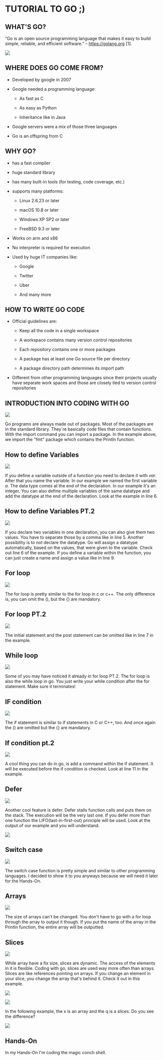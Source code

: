 ﻿# TUTORIAL TO GO ;)

## WHAT'S GO?

“Go is an open source programming language that makes it easy to build simple, reliable, and efficient software.” – https://golang.org [1].​

![](pictures/Anmerkung%202019-10-31%20153007.png)

## WHERE DOES GO COME FROM?

* Developed by google in 2007​

* Google needed a programming language:​
    * As fast as C​

    * As easy as Python​

    * Inheritance like in Java​

* Google servers were a mix of those three languages​

* Go is an offspring from C​

## WHY GO?​

* has a fast compiler ​

* huge standard library ​

* has many built-in tools (for testing, code coverage, etc.) ​

* supports many platforms: ​

    * Linux 2.6.23 or later ​

    * macOS 10.8 or later​

    * Windows XP SP2 or later ​

    * FreeBSD 9.3 or later ​
    
* Works on arm and x86 ​

* No interpreter is required for execution​

* Used by huge IT companies like:​

    * Google​

    * Twitter​

    * Uber​

    * And many more​
    
## HOW TO WRITE GO CODE​

* Official guidelines are:​

    * Keep all the code in a single workspace​

    * A workspace contains many version control repositories​

    * Each repository contains one or more packages​

    * A package has at least one Go source file per directory​

    * A package directory path determines its import path​

* Different from other programming languages since their projects usually have separate work spaces and those are closely tied to version control repositories​

## INTRODUCTION INTO CODING WITH GO​

![](pictures/Bild1.png)

Go programs are always made out of packages. Most of the packages are in the standard library. They´re basically code files that contain functions. With the import command you can import a package. In the example above, we import the "fmt" package which contains the Println function. 

## How to define Variables

![](pictures/Bild2.png)

If you define a variable outside of a function you need to declare it with *var*.
After that you name the variable. In our example we named the first variable *a*. The data type comes at the end of the declaration. In our example it's an integer. 
You can also define multiple variables of the same datatype and add the datatype at the end of the declaration. Look at the example in line 6. 

## How to define Variables PT.2

![](pictures/Bild3.png)

If you declare two variables in one declaration, you can also give them two values. You have to separate those by a comma like in line 5. 
Another possibility is to not declare the datatype. Go will assign a datatype automatically, based on the values, that were given to the variable. Check out line 6 of the example. 
If you define a variable within the function, you can just create a name and assign a value like in line 9. 

## For loop

![](pictures/Bild4.png)

The for loop is pretty similar to the for loop in c or c++. The only difference is, you can omit the (), but the {} are mandatory. 

## For loop PT.2

![](pictures/Bild5.png)

The initial statement and the post statement can be omitted like in line 7 in the example. 

## While loop

![](pictures/Bild6.png)

Some of you may have noticed it already in for loop PT.2. The for loop is also the while loop in go. You just write your while condition after the for statement. Make sure it terminates! 

## IF condition

![](pictures/Bild7.png)

The if statement is similar to if statements in C or C++, too. And once again the () are omitted but the {} are mandatory. 

## If condition pt.2

![](pictures/Bild8.png)

A cool thing you can do in go, is add a command within the if statement. It will be executed before the if condition is checked. Look at line 11 in the example. 

## Defer

![](pictures/Bild9.png)

Another cool feature is defer. Defer stalls function calls and puts them on the stack. The execution will be the very last one. If you defer more than one function the LIFO(last-in-first-out) principle will be used. Look at the output of our example and you will understand. 

![](pictures/Bild10.png)

## Switch case

![](pictures/Bild11.png)

The switch case function is pretty simple and similar to other programming languages. I decided to show it to you anyways because we will need it later for the Hands-On. 

## Arrays

![](pictures/Bild12.png)

The size of arrays can't be changed. You don't have to go with a for loop through the array to output it though. If you put the name of the array in the Println function, the entire array will be outputted. 

## Slices

![](pictures/Bild13.png)

While array have a fix size, slices are dynamic. The access of the elements in it is flexible. Coding with go, slices are used way more often than arrays. Slices are like references pointing on arrays. If you change an element in your slice, you change the array that's behind it. Check it out in this example. 

![](pictures/Bild14.png)

![](pictures/Bild15.png)

In the following example, the x is an array and the q is a slices. 
Do you see the difference? 

![](pictures/Bild16.png)

## Hands-On

In my Hands-On I'm coding the magic conch shell. 








